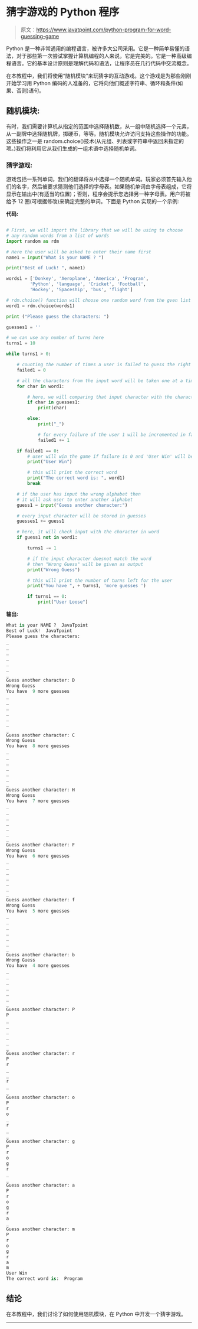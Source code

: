 # 猜字游戏的 Python 程序

> 原文：<https://www.javatpoint.com/python-program-for-word-guessing-game>

Python 是一种非常通用的编程语言，被许多大公司采用。它是一种简单易懂的语法，对于那些第一次尝试掌握计算机编程的人来说，它是完美的。它是一种高级编程语言。它的基本设计原则是理解代码和语法，让程序员在几行代码中交流概念。

在本教程中，我们将使用“随机模块”来玩猜字的互动游戏。这个游戏是为那些刚刚开始学习用 Python 编码的人准备的，它将向他们概述字符串、循环和条件(如果、否则)语句。

## 随机模块:

有时，我们需要计算机从指定的范围中选择随机数，从一组中随机选择一个元素，从一副牌中选择随机牌，掷硬币，等等。随机模块允许访问支持这些操作的功能。这些操作之一是 random.choice()技术(从元组、列表或字符串中返回未指定的项。)我们将利用它从我们生成的一组术语中选择随机单词。

### 猜字游戏:

游戏包括一系列单词，我们的翻译将从中选择一个随机单词。玩家必须首先输入他们的名字，然后被要求猜测他们选择的字母表。如果随机单词由字母表组成，它将显示在输出中(有适当的位置)；否则，程序会提示您选择另一种字母表。用户将被给予 12 圈(可根据修改)来确定完整的单词。下面是 Python 实现的一个示例:

**代码:**

```py

# First, we will import the library that we will be using to choose
# any random words from a list of words
import random as rdm

# Here the user will be asked to enter their name first
name1 = input("What is your NAME ? ")

print("Best of Luck! ", name1)

words1 = ['Donkey', 'Aeroplane', 'America', 'Program',
         'Python', 'language', 'Cricket', 'Football',
         'Hockey', 'Spaceship', 'bus', 'flight']

# rdm.choice() function will choose one random word from the gven list of words
word1 = rdm.choice(words1)

print ("Please guess the characters: ")

guesses1 = ''

# we can use any number of turns here
turns1 = 10

while turns1 > 0:

    # counting the number of times a user is failed to guess the right character
    failed1 = 0

    # all the characters from the input word will be taken one at a time.
    for char in word1:

        # here, we will comparing that input character with the character in guesses1
        if char in guesses1:
            print(char)

        else:
            print("_")

            # for every failure of the user 1 will be incremented in failed1
            failed1 += 1

    if failed1 == 0:
        # user will win the game if failure is 0 and 'User Win' will be given as output
        print("User Win")

        # this will print the correct word
        print("The correct word is: ", word1)
        break

    # if the user has input the wrong alphabet then
    # it will ask user to enter another alphabet
    guess1 = input("Guess another character:")

    # every input character will be stored in guesses
    guesses1 += guess1

    # here, it will check input with the character in word
    if guess1 not in word1:

        turns1 -= 1

        # if the input character doesnot match the word
        # then "Wrong Guess" will be given as output
        print("Wrong Guess")

        # this will print the number of turns left for the user
        print("You have ", + turns1, 'more guesses ')

        if turns1 == 0:
            print("User Loose")

```

**输出:**

```py
What is your NAME ?  JavaTpoint
Best of Luck!  JavaTpoint
Please guess the characters: 
_
_
_
_
_
_
_
Guess another character: D
Wrong Guess
You have  9 more guesses 
_
_
_
_
_
_
_
Guess another character: C
Wrong Guess
You have  8 more guesses 
_
_
_
_
_
_
_
Guess another character: H
Wrong Guess
You have  7 more guesses 
_
_
_
_
_
_
_
Guess another character: F
Wrong Guess
You have  6 more guesses 
_
_
_
_
_
_
_
Guess another character: f
Wrong Guess
You have  5 more guesses 
_
_
_
_
_
_
_
Guess another character: b
Wrong Guess
You have  4 more guesses 
_
_
_
_
_
_
_
Guess another character: P
P
_
_
_
_
_
_
Guess another character: r
P
r
_
_
r
_
_
Guess another character: o
P
r
o
_
r
_
_
Guess another character: g
P
r
o
g
r
_
_
Guess another character: a
P
r
o
g
r
a
_
Guess another character: m
P
r
o
g
r
a
m
User Win
The correct word is:  Program

```

## 结论

在本教程中，我们讨论了如何使用随机模块，在 Python 中开发一个猜字游戏。

* * *